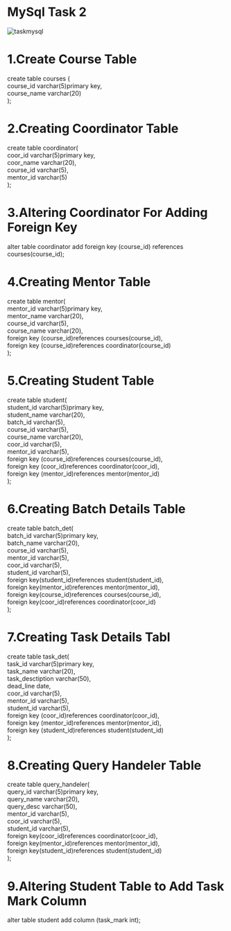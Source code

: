 # MySql Task 2
 
![taskmysql](https://github.com/GandhiRam2202/MySql-Task-2/assets/152801640/d89c10e3-b701-4231-ac64-9b774a23285d)

# 1.Create Course Table
create table courses (<br>
course_id varchar(5)primary key,<br>
course_name varchar(20)<br>
);<br>
# 2.Creating Coordinator Table
create table coordinator(<br>
coor_id varchar(5)primary key,<br>
coor_name varchar(20),<br>
course_id varchar(5),<br>
mentor_id varchar(5)<br>
);<br>

# 3.Altering Coordinator For Adding Foreign Key
alter table coordinator add foreign key (course_id) references courses(course_id);

# 4.Creating Mentor Table

create table mentor(<br>
mentor_id varchar(5)primary key,<br>
mentor_name varchar(20),<br>
course_id varchar(5),<br>
course_name varchar(20),<br>
foreign key (course_id)references courses(course_id),<br>
foreign key (course_id)references coordinator(course_id)<br>
);<br>

# 5.Creating Student Table

create table student(<br>
student_id varchar(5)primary key,<br>
student_name varchar(20),<br>
batch_id varchar(5),<br>
course_id varchar(5),<br>
course_name varchar(20),<br>
coor_id varchar(5),<br>
mentor_id varchar(5),<br>
foreign key (course_id)references courses(course_id),<br>
foreign key (coor_id)references coordinator(coor_id),<br>
foreign key (mentor_id)references mentor(mentor_id)<br>
);<br>

# 6.Creating Batch Details Table

create table batch_det(<br>
batch_id varchar(5)primary key,<br>
batch_name varchar(20),<br>
course_id varchar(5),<br>
mentor_id varchar(5),<br>
coor_id varchar(5),<br>
student_id varchar(5),<br>
foreign key(student_id)references student(student_id),<br>
foreign key(mentor_id)references mentor(mentor_id),<br>
foreign key(course_id)references courses(course_id),<br>
foreign key(coor_id)references coordinator(coor_id)<br>
);<br>

# 7.Creating Task Details Tabl

create table task_det(<br>
task_id varchar(5)primary key,<br>
task_name varchar(20),<br>
task_desctiption varchar(50),<br>
dead_line date,<br>
coor_id varchar(5),<br>
mentor_id varchar(5),<br>
student_id varchar(5),<br>
foreign key (coor_id)references coordinator(coor_id),<br>
foreign key (mentor_id)references mentor(mentor_id),<br>
foreign key (student_id)references student(student_id)<br>
);<br>

# 8.Creating Query Handeler Table

create table query_handeler(<br>
query_id varchar(5)primary key,<br>
query_name varchar(20),<br>
query_desc varchar(50),<br>
mentor_id varchar(5),<br>
coor_id varchar(5),<br>
student_id varchar(5),<br>
foreign key(coor_id)references coordinator(coor_id),<br>
foreign key(mentor_id)references mentor(mentor_id),<br>
foreign key(student_id)references student(student_id)<br>
);<br>

# 9.Altering Student Table to Add Task Mark Column

alter table student add column (task_mark int);
